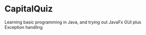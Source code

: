 # CapitalQuiz
Learning basic programming in Java, and trying out JavaFx GUI plus Exception handling
